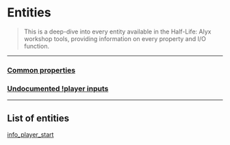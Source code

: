 # Entities

> This is a deep-dive into every entity available in the Half-Life: Alyx workshop tools, providing information on every property and I/O function.

---

### [Common properties](common_properties_and_io.md)

### [Undocumented !player inputs](undocumented_player_inputs.md)

---

## List of entities

[info_player_start](info_player_start.md)